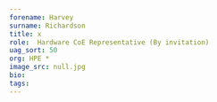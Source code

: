 ```yaml
---
forename: Harvey
surname: Richardson
title: x
role:  Hardware CoE Representative (By invitation)
uag_sort: 50
org: HPE *
image_src: null.jpg
bio: 
tags: 
---
```

